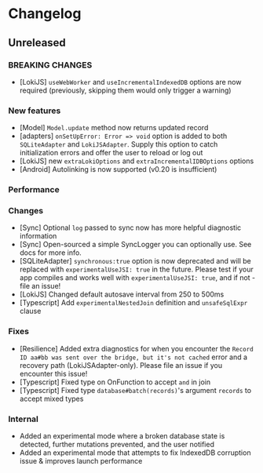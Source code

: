 # Changelog

## Unreleased

### BREAKING CHANGES
- [LokiJS] `useWebWorker` and `useIncrementalIndexedDB` options are now required (previously, skipping them would only trigger a warning)

### New features
- [Model] `Model.update` method now returns updated record
- [adapters] `onSetUpError: Error => void` option is added to both `SQLiteAdapter` and `LokiJSAdapter`. Supply this option to catch initialization errors and offer the user to reload or log out
- [LokiJS] new `extraLokiOptions` and `extraIncrementalIDBOptions` options
- [Android] Autolinking is now supported (v0.20 is insufficient)

### Performance

### Changes

- [Sync] Optional `log` passed to sync now has more helpful diagnostic information
- [Sync] Open-sourced a simple SyncLogger you can optionally use. See docs for more info.
- [SQLiteAdapter] `synchronous:true` option is now deprecated and will be replaced with `experimentalUseJSI: true` in the future. Please test if your app compiles and works well with `experimentalUseJSI: true`, and if not - file an issue!
- [LokiJS] Changed default autosave interval from 250 to 500ms
- [Typescript] Add `experimentalNestedJoin` definition and `unsafeSqlExpr` clause

### Fixes

- [Resilience] Added extra diagnostics for when you encounter the `Record ID aa#bb was sent over the bridge, but it's not cached` error and a recovery path (LokiJSAdapter-only). Please file an issue if you encounter this issue!
- [Typescript] Fixed type on OnFunction to accept `and` in join
- [Typescript] Fixed type `database#batch(records)`'s argument `records` to accept mixed types

### Internal

- Added an experimental mode where a broken database state is detected, further mutations prevented, and the user notified
- Added an experimental mode that attempts to fix IndexedDB corruption issue & improves launch performance
